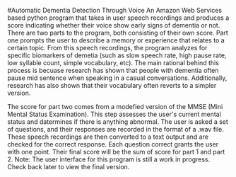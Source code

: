 #Automatic Dementia Detection Through Voice
An Amazon Web Services based python program that takes in user speech recordings and produces a score indicating whether their voice show early signs of dementia or not. There are two parts to the program, both consisting of their own score. Part one prompts the user to describe a memory or experience that relates to a certain topic. From this speech recordings, the program analyzes for specific biomarkers of demetia (such as slow speech rate, high pause rate, low syllable count, simple vocabulary, etc). The main rational behind this process is becuase research has shown that people with dementia often pause mid sentence when speaking in a casual conversations. Additionally, research has also shown that their vocabulary often reverts to a simpler version.

The score for part two comes from a modefied version of the MMSE (Mini Mental Status Examination). This step assesses the user's current mental status and datermines if there is anything abnormal. The user is asked a set of questions, and their responses are recorded in the format of a .wav file. These speech recordings are then converted to a text output and are checked for the correct response. Each question correct grants the user with one point. Their final score will be the sum of score for part 1 and part 2.
Note: The user interface for this program is still a work in progress. Check back later to view the final version.
